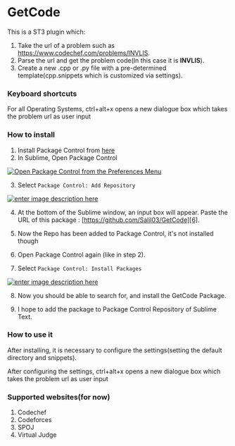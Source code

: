 # GetCode
This is a ST3 plugin which:

1. Take the url of a problem such as https://www.codechef.com/problems/INVLIS.
3. Parse the url and get the problem code(In this case it is **INVLIS**).
4. Create a new .cpp or .py file with a pre-determined template(cpp.snippets which is customized via settings).

### Keyboard shortcuts

For all Operating Systems, ctrl+alt+x opens a new dialogue box which takes the problem url as user input 


### How to install
 1. Install Package Control from [here][1]
 2. In Sublime, Open Package Control

 [![Open Package Control from the Preferences Menu][2]][3]

 3. Select `Package Control: Add Repository`

 [![enter image description here][4]][5]

 4. At the bottom of the Sublime window, an input box will appear. Paste the URL of this package : [https://github.com/Salil03/GetCode][6].
 5. Now the Repo has been added to Package Control, it's not installed though 

 6. Open Package Control again (like in step 2).

 7. Select `Package Control: Install Packages`
 
 [![enter image description here][7]][8]

 8. Now you should be able to search for, and install the GetCode Package.

 9. I hope to add the package to Package Control Repository of Sublime Text.

### How to use it

After installing, it is necessary to configure the settings(setting the default directory and snippets).


After configuring the settings, ctrl+alt+x opens a new dialogue box which takes the problem url as user input

### Supported websites(for now)

1. Codechef
2. Codeforces
3. SPOJ
4. Virtual Judge


  [1]: https://packagecontrol.io/installation
  [2]: https://i.stack.imgur.com/XsJwi.png
  [3]: https://i.stack.imgur.com/XsJwi.png
  [4]: https://i.stack.imgur.com/1IdpT.png
  [5]: https://i.stack.imgur.com/1IdpT.png
  [6]: https://github.com/Salil03/GetCode/releases
  [7]: https://i.stack.imgur.com/0QTyZ.png
  [8]: https://i.stack.imgur.com/0QTyZ.png

